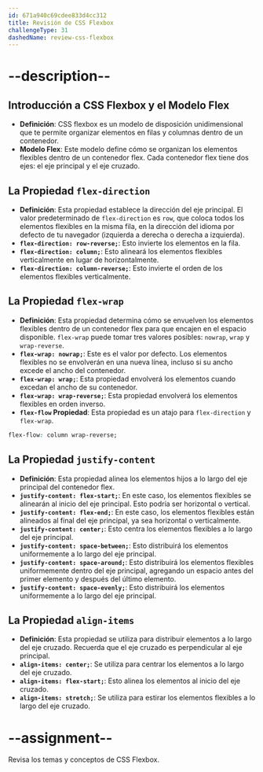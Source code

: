 ```yaml
---
id: 671a940c69cdee833d4cc312
title: Revisión de CSS Flexbox
challengeType: 31
dashedName: review-css-flexbox
---
```


# --description--

## Introducción a CSS Flexbox y el Modelo Flex

- **Definición**: CSS flexbox es un modelo de disposición unidimensional que te permite organizar elementos en filas y columnas dentro de un contenedor.
- **Modelo Flex**: Este modelo define cómo se organizan los elementos flexibles dentro de un contenedor flex. Cada contenedor flex tiene dos ejes: el eje principal y el eje cruzado.

## La Propiedad `flex-direction`

- **Definición**: Esta propiedad establece la dirección del eje principal. El valor predeterminado de `flex-direction` es `row`, que coloca todos los elementos flexibles en la misma fila, en la dirección del idioma por defecto de tu navegador (izquierda a derecha o derecha a izquierda).
- **`flex-direction: row-reverse;`**: Esto invierte los elementos en la fila.
- **`flex-direction: column;`**: Esto alineará los elementos flexibles verticalmente en lugar de horizontalmente.
- **`flex-direction: column-reverse;`**: Esto invierte el orden de los elementos flexibles verticalmente.

## La Propiedad `flex-wrap`

- **Definición**: Esta propiedad determina cómo se envuelven los elementos flexibles dentro de un contenedor flex para que encajen en el espacio disponible. `flex-wrap` puede tomar tres valores posibles: `nowrap`, `wrap` y `wrap-reverse`.
- **`flex-wrap: nowrap;`**: Este es el valor por defecto. Los elementos flexibles no se envolverán en una nueva línea, incluso si su ancho excede el ancho del contenedor.
- **`flex-wrap: wrap;`**: Esta propiedad envolverá los elementos cuando excedan el ancho de su contenedor.
- **`flex-wrap: wrap-reverse;`**: Esta propiedad envolverá los elementos flexibles en orden inverso.
- **`flex-flow` Propiedad**: Esta propiedad es un atajo para `flex-direction` y `flex-wrap`.

```css
flex-flow: column wrap-reverse;
```

## La Propiedad `justify-content`

- **Definición**: Esta propiedad alinea los elementos hijos a lo largo del eje principal del contenedor flex.
- **`justify-content: flex-start;`**: En este caso, los elementos flexibles se alinearán al inicio del eje principal. Esto podría ser horizontal o vertical.
- **`justify-content: flex-end;`**: En este caso, los elementos flexibles están alineados al final del eje principal, ya sea horizontal o verticalmente.
- **`justify-content: center;`**: Esto centra los elementos flexibles a lo largo del eje principal.
- **`justify-content: space-between;`**: Esto distribuirá los elementos uniformemente a lo largo del eje principal.
- **`justify-content: space-around;`**: Esto distribuirá los elementos flexibles uniformemente dentro del eje principal, agregando un espacio antes del primer elemento y después del último elemento.
- **`justify-content: space-evenly;`**: Esto distribuirá los elementos uniformemente a lo largo del eje principal.

## La Propiedad `align-items`

- **Definición**: Esta propiedad se utiliza para distribuir elementos a lo largo del eje cruzado. Recuerda que el eje cruzado es perpendicular al eje principal.
- **`align-items: center;`**: Se utiliza para centrar los elementos a lo largo del eje cruzado.
- **`align-items: flex-start;`**: Esto alinea los elementos al inicio del eje cruzado.
- **`align-items: stretch;`**: Se utiliza para estirar los elementos flexibles a lo largo del eje cruzado.

# --assignment--

Revisa los temas y conceptos de CSS Flexbox.

